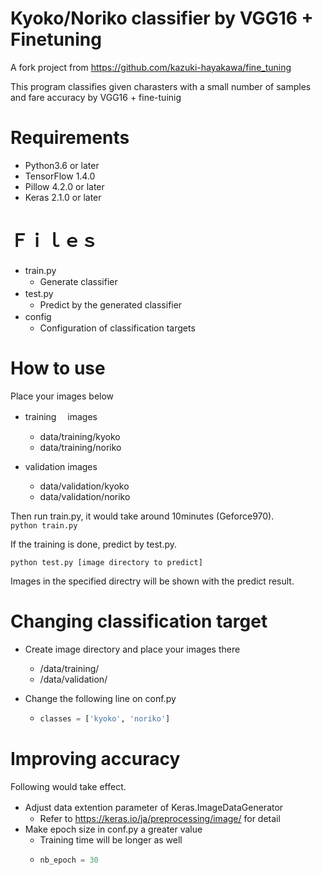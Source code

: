 # Kyoko/Noriko classifier by VGG16 + Finetuning

A fork project from https://github.com/kazuki-hayakawa/fine_tuning 

This program classifies given charasters with a small number of samples and fare accuracy by VGG16 + fine-tuinig

# Requirements

* Python3.6 or later
* TensorFlow 1.4.0
* Pillow 4.2.0 or later
* Keras 2.1.0 or later

# Ｆｉｌｅｓ

* train.py　　
  * Generate classifier
* test.py　　
  * Predict by the generated classifier
* config　　
  * Configuration of classification targets

# How to use

Place your images below

* training 　images
  * data/training/kyoko 
  * data/training/noriko 

* validation images
  * data/validation/kyoko 
  * data/validation/noriko 

Then run train.py, it would take around 10minutes (Geforce970).  
`python train.py`

If the training is done, predict by test.py. 

`python test.py [image directory to predict]`

Images in the specified directry will be shown with the predict result.

# Changing classification target

* Create image directory and place your images there 
  * /data/training/
  * /data/validation/

* Change the following line on conf.py
  * ```python:conf.py
    classes = ['kyoko', 'noriko']
    ```

# Improving accuracy

Following would take effect.

* Adjust data extention parameter of Keras.ImageDataGenerator　　
  * Refer to https://keras.io/ja/preprocessing/image/ for detail
* Make epoch size in conf.py a greater value
  * Training time will be longer as well
  * ```python:conf.py
    nb_epoch = 30
    ```
